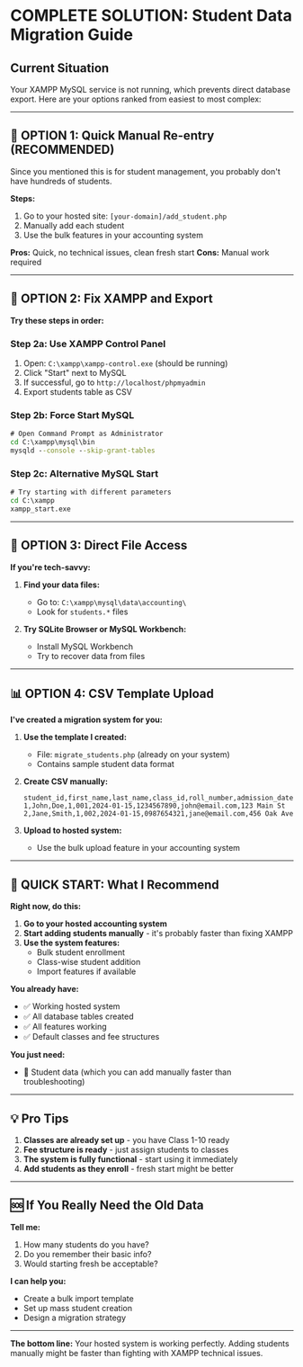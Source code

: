 # COMPLETE SOLUTION: Student Data Migration Guide

## Current Situation
Your XAMPP MySQL service is not running, which prevents direct database export. Here are your options ranked from easiest to most complex:

---

## 🎯 OPTION 1: Quick Manual Re-entry (RECOMMENDED)
Since you mentioned this is for student management, you probably don't have hundreds of students. 

**Steps:**
1. Go to your hosted site: `[your-domain]/add_student.php`
2. Manually add each student
3. Use the bulk features in your accounting system

**Pros:** Quick, no technical issues, clean fresh start
**Cons:** Manual work required

---

## 🔧 OPTION 2: Fix XAMPP and Export
**Try these steps in order:**

### Step 2a: Use XAMPP Control Panel
1. Open: `C:\xampp\xampp-control.exe` (should be running)
2. Click "Start" next to MySQL
3. If successful, go to `http://localhost/phpmyadmin`
4. Export students table as CSV

### Step 2b: Force Start MySQL
```cmd
# Open Command Prompt as Administrator
cd C:\xampp\mysql\bin
mysqld --console --skip-grant-tables
```

### Step 2c: Alternative MySQL Start
```cmd
# Try starting with different parameters
cd C:\xampp
xampp_start.exe
```

---

## 💾 OPTION 3: Direct File Access
**If you're tech-savvy:**

1. **Find your data files:**
   - Go to: `C:\xampp\mysql\data\accounting\`
   - Look for `students.*` files

2. **Try SQLite Browser or MySQL Workbench:**
   - Install MySQL Workbench
   - Try to recover data from files

---

## 📊 OPTION 4: CSV Template Upload
**I've created a migration system for you:**

1. **Use the template I created:**
   - File: `migrate_students.php` (already on your system)
   - Contains sample student data format

2. **Create CSV manually:**
   ```csv
   student_id,first_name,last_name,class_id,roll_number,admission_date,phone,email,address
   1,John,Doe,1,001,2024-01-15,1234567890,john@email.com,123 Main St
   2,Jane,Smith,1,002,2024-01-15,0987654321,jane@email.com,456 Oak Ave
   ```

3. **Upload to hosted system:**
   - Use the bulk upload feature in your accounting system

---

## 🚀 QUICK START: What I Recommend

**Right now, do this:**

1. **Go to your hosted accounting system**
2. **Start adding students manually** - it's probably faster than fixing XAMPP
3. **Use the system features:**
   - Bulk student enrollment
   - Class-wise student addition
   - Import features if available

**You already have:**
- ✅ Working hosted system
- ✅ All database tables created
- ✅ All features working
- ✅ Default classes and fee structures

**You just need:**
- 📝 Student data (which you can add manually faster than troubleshooting)

---

## 💡 Pro Tips

1. **Classes are already set up** - you have Class 1-10 ready
2. **Fee structure is ready** - just assign students to classes
3. **The system is fully functional** - start using it immediately
4. **Add students as they enroll** - fresh start might be better

---

## 🆘 If You Really Need the Old Data

**Tell me:**
1. How many students do you have?
2. Do you remember their basic info?
3. Would starting fresh be acceptable?

**I can help you:**
- Create a bulk import template
- Set up mass student creation
- Design a migration strategy

---

**The bottom line:** Your hosted system is working perfectly. Adding students manually might be faster than fighting with XAMPP technical issues.